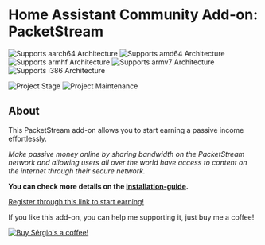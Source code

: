 # Home Assistant Community Add-on: PacketStream

![Supports aarch64 Architecture][aarch64-shield]
![Supports amd64 Architecture][amd64-shield]
![Supports armhf Architecture][armhf-shield]
![Supports armv7 Architecture][armv7-shield]
![Supports i386 Architecture][i386-shield]

![Project Stage][project-stage-shield]
![Project Maintenance][maintenance-shield]

<!---
[![Sponsor Sérgio via GitHub Sponsors][github-sponsors-shield]][github-sponsors]
-->

## About

This PacketStream add-on allows you to start earning a passive income effortlessly.

_Make passive money online by sharing bandwidth on the PacketStream network and allowing users all over the world have access to content on the internet through their secure network._

**You can check more details on the [installation-guide][app-referral-link].**

[Register through this link to start earning!][app-referral-link]

If you like this add-on, you can help me supporting it, just buy me a coffee!

[![Buy Sérgio's a coffee!][buymeacoffee-banner]][buymeacoffee-link]

[aarch64-shield]: https://img.shields.io/badge/aarch64-yes-green.svg
[amd64-shield]: https://img.shields.io/badge/amd64-yes-green.svg
[armhf-shield]: https://img.shields.io/badge/armhf-yes-green.svg
[armv7-shield]: https://img.shields.io/badge/armv7-yes-green.svg
[github-sponsors]: https://github.com/sponsors/ssousa
[i386-shield]: https://img.shields.io/badge/i386-yes-green.svg
[maintenance-shield]: https://img.shields.io/maintenance/yes/2023.svg

[project-stage-shield]: https://img.shields.io/badge/project%20stage-experimental-yellow.svg
[app-referral-link]: https://packetstream.io/?psr=5hX3

[buymeacoffee-banner]: https://cdn.buymeacoffee.com/buttons/v2/default-yellow.png
[buymeacoffee-link]: https://www.buymeacoffee.com/sergiosousa